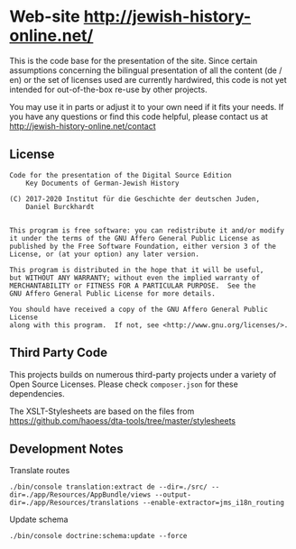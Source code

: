 Web-site http://jewish-history-online.net/
==========================================

This is the code base for the presentation of the site. Since certain
assumptions concerning the bilingual presentation of all the content (de / en)
or the set of licenses used are currently hardwired, this code is not
yet intended for out-of-the-box re-use by other projects.

You may use it in parts or adjust it to your own need if it fits your needs.
If you have any questions or find this code helpful, please contact us at
    http://jewish-history-online.net/contact


License
-------
    Code for the presentation of the Digital Source Edition
        Key Documents of German-Jewish History

    (C) 2017-2020 Institut für die Geschichte der deutschen Juden,
        Daniel Burckhardt


    This program is free software: you can redistribute it and/or modify
    it under the terms of the GNU Affero General Public License as
    published by the Free Software Foundation, either version 3 of the
    License, or (at your option) any later version.

    This program is distributed in the hope that it will be useful,
    but WITHOUT ANY WARRANTY; without even the implied warranty of
    MERCHANTABILITY or FITNESS FOR A PARTICULAR PURPOSE.  See the
    GNU Affero General Public License for more details.

    You should have received a copy of the GNU Affero General Public License
    along with this program.  If not, see <http://www.gnu.org/licenses/>.

Third Party Code
----------------
This projects builds on numerous third-party projects under a variety of
Open Source Licenses. Please check `composer.json` for these dependencies.

The XSLT-Stylesheets are based on the files from
    https://github.com/haoess/dta-tools/tree/master/stylesheets

Development Notes
-----------------
Translate routes

    ./bin/console translation:extract de --dir=./src/ --dir=./app/Resources/AppBundle/views --output-dir=./app/Resources/translations --enable-extractor=jms_i18n_routing

Update schema

    ./bin/console doctrine:schema:update --force
